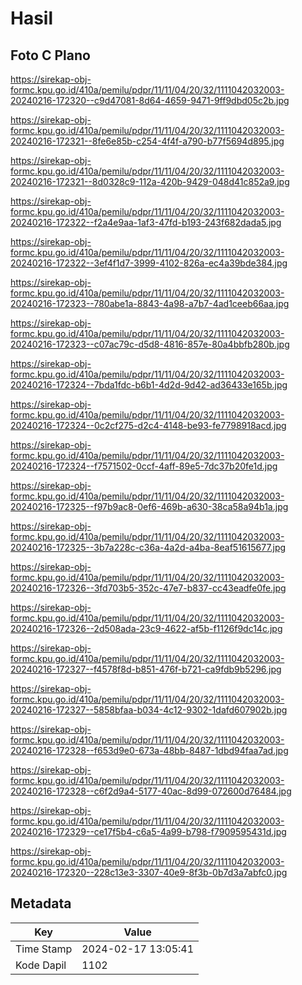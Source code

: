 # Hasil

## Foto C Plano

https://sirekap-obj-formc.kpu.go.id/410a/pemilu/pdpr/11/11/04/20/32/1111042032003-20240216-172320--c9d47081-8d64-4659-9471-9ff9dbd05c2b.jpg

https://sirekap-obj-formc.kpu.go.id/410a/pemilu/pdpr/11/11/04/20/32/1111042032003-20240216-172321--8fe6e85b-c254-4f4f-a790-b77f5694d895.jpg

https://sirekap-obj-formc.kpu.go.id/410a/pemilu/pdpr/11/11/04/20/32/1111042032003-20240216-172321--8d0328c9-112a-420b-9429-048d41c852a9.jpg

https://sirekap-obj-formc.kpu.go.id/410a/pemilu/pdpr/11/11/04/20/32/1111042032003-20240216-172322--f2a4e9aa-1af3-47fd-b193-243f682dada5.jpg

https://sirekap-obj-formc.kpu.go.id/410a/pemilu/pdpr/11/11/04/20/32/1111042032003-20240216-172322--3ef4f1d7-3999-4102-826a-ec4a39bde384.jpg

https://sirekap-obj-formc.kpu.go.id/410a/pemilu/pdpr/11/11/04/20/32/1111042032003-20240216-172323--780abe1a-8843-4a98-a7b7-4ad1ceeb66aa.jpg

https://sirekap-obj-formc.kpu.go.id/410a/pemilu/pdpr/11/11/04/20/32/1111042032003-20240216-172323--c07ac79c-d5d8-4816-857e-80a4bbfb280b.jpg

https://sirekap-obj-formc.kpu.go.id/410a/pemilu/pdpr/11/11/04/20/32/1111042032003-20240216-172324--7bda1fdc-b6b1-4d2d-9d42-ad36433e165b.jpg

https://sirekap-obj-formc.kpu.go.id/410a/pemilu/pdpr/11/11/04/20/32/1111042032003-20240216-172324--0c2cf275-d2c4-4148-be93-fe7798918acd.jpg

https://sirekap-obj-formc.kpu.go.id/410a/pemilu/pdpr/11/11/04/20/32/1111042032003-20240216-172324--f7571502-0ccf-4aff-89e5-7dc37b20fe1d.jpg

https://sirekap-obj-formc.kpu.go.id/410a/pemilu/pdpr/11/11/04/20/32/1111042032003-20240216-172325--f97b9ac8-0ef6-469b-a630-38ca58a94b1a.jpg

https://sirekap-obj-formc.kpu.go.id/410a/pemilu/pdpr/11/11/04/20/32/1111042032003-20240216-172325--3b7a228c-c36a-4a2d-a4ba-8eaf51615677.jpg

https://sirekap-obj-formc.kpu.go.id/410a/pemilu/pdpr/11/11/04/20/32/1111042032003-20240216-172326--3fd703b5-352c-47e7-b837-cc43eadfe0fe.jpg

https://sirekap-obj-formc.kpu.go.id/410a/pemilu/pdpr/11/11/04/20/32/1111042032003-20240216-172326--2d508ada-23c9-4622-af5b-f1126f9dc14c.jpg

https://sirekap-obj-formc.kpu.go.id/410a/pemilu/pdpr/11/11/04/20/32/1111042032003-20240216-172327--f4578f8d-b851-476f-b721-ca9fdb9b5296.jpg

https://sirekap-obj-formc.kpu.go.id/410a/pemilu/pdpr/11/11/04/20/32/1111042032003-20240216-172327--5858bfaa-b034-4c12-9302-1dafd607902b.jpg

https://sirekap-obj-formc.kpu.go.id/410a/pemilu/pdpr/11/11/04/20/32/1111042032003-20240216-172328--f653d9e0-673a-48bb-8487-1dbd94faa7ad.jpg

https://sirekap-obj-formc.kpu.go.id/410a/pemilu/pdpr/11/11/04/20/32/1111042032003-20240216-172328--c6f2d9a4-5177-40ac-8d99-072600d76484.jpg

https://sirekap-obj-formc.kpu.go.id/410a/pemilu/pdpr/11/11/04/20/32/1111042032003-20240216-172329--ce17f5b4-c6a5-4a99-b798-f7909595431d.jpg

https://sirekap-obj-formc.kpu.go.id/410a/pemilu/pdpr/11/11/04/20/32/1111042032003-20240216-172320--228c13e3-3307-40e9-8f3b-0b7d3a7abfc0.jpg


## Metadata

| Key        | Value               |
| ---------- | ------------------- |
| Time Stamp | 2024-02-17 13:05:41 |
| Kode Dapil | 1102                |



